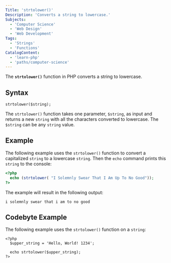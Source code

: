 ```yaml
---
Title: 'strtolower()'
Description: 'Converts a string to lowercase.'
Subjects:
  - 'Computer Science'
  - 'Web Design'
  - 'Web Development'
Tags:
  - 'Strings'
  - 'Functions'
CatalogContent:
  - 'learn-php'
  - 'paths/computer-science'
---
```


The **`strtolower()`** function in PHP converts a string to lowercase.

## Syntax

```pseudo
strtolower($string);
```

The `strtolower()` function takes one parameter, `$string`, as input and returns a new `string` with all the characters converted to lowercase. The `$string` can be any `string` value.

## Example

The following example uses the `strtolower()` function to convert a capitalized `string` to a lowercase `string`. Then the `echo` command prints this `string` to the console:

```php
<?php
  echo (strtolower( "I Solemnly Swear That I Am Up To No Good"));
?>
```

The example will result in the following output:

```shell
i solemnly swear that i am to no good
```

## Codebyte Example

The following example uses the `strtolower()` function on a `string`:

```codebyte/php
<?php
  $upper_string = 'Hello, World! 1234';

  echo strtolower($upper_string);
?>
```
